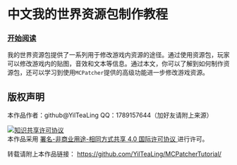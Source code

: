 # 中文我的世界资源包制作教程

### [开始阅读](book/menu.md)

我的世界资源包提供了一系列用于修改游戏内资源的途径。通过使用资源包，玩家可以修改游戏内的贴图，音效和文本等信息。通过本文，你可以了解到如何制作资源包，还可以学习到使用`MCPatcher`提供的高级功能进一步修改游戏资源。

## 版权声明

本作品作者：github@YilTeaLing
QQ：1789157644（加好友请附上来源）

<a rel="license" href="http://creativecommons.org/licenses/by-sa/4.0/">
    <img alt="知识共享许可协议" style="border-width:0" src="https://i.creativecommons.org/l/by-nc-sa/4.0/88x31.png" />
</a><br />本作品采用
<a rel="license" href="http://creativecommons.org/licenses/by-nc-sa/4.0/">
    署名-非商业用途-相同方式共享 4.0 国际许可协议
</a>进行许可。

转载请附上本作品链接：
<https://github.com/YilTeaLing/MCPatcherTutorial/>
